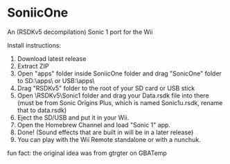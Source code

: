 # SoniicOne
An (RSDKv5 decompilation) Sonic 1 port for the Wii

Install instructions:
1. Download latest release
2. Extract ZIP
3. Open "apps" folder inside SoniicOne folder and drag "SonicOne" folder to SD:\apps\ or USB:\apps\
4. Drag "RSDKv5" folder to the root of your SD card or USB stick
5. Open \RSDKv5\Sonic1 folder and drag your Data.rsdk file into there (must be from Sonic Origins Plus, which is named Sonic1u.rsdk, rename that to data.rsdk)
6. Eject the SD/USB and put it in your Wii.
7. Open the Homebrew Channel and load "Sonic 1" app.
8. Done! (Sound effects that are built in will be in a later release)
9. You can play with the Wii Remote standalone or with a nunchuk.
















fun fact: the original idea was from gtrgter on GBATemp
